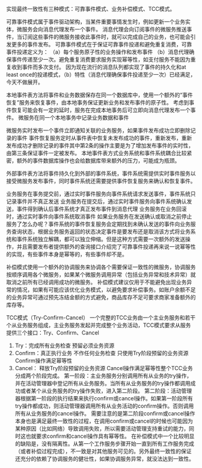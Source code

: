 
实现最终一致性有三种模式：可靠事件模式、业务补偿模式、TCC模式。

可靠事件模式属于事件驱动架构，当某件重要事情发生时，例如更新一个业务实体，微服务会向消息代理发布一个事件。
消息代理会向订阅事件的微服务推送事件，当订阅这些事件的微服务接收此事件时，就可以完成自己的业务，也可能会引发更多的事件发布。
可靠事件模式在于保证可靠事件投递和避免重复消费，可靠事件投递定义为：
（a）每个服务原子性的业务操作和发布事件
（b）消息代理确保事件传递至少一次。避免重复消费要求服务实现幂等性，如支付服务不能因为重复收到事件而多次支付。
因为现在流行的消息队列都实现了事件的持久化和at least once的投递模式，（b）特性（消息代理确保事件投递至少一次）已经满足，今天不做展开。


本地事件表方法将事件和业务数据保存在同一个数据库中，使用一个额外的“事件恢复”服务来恢复事件，由本地事务保证更新业务和发布事件的原子性。
考虑到事件恢复可能会有一定的延时，服务在完成本地事务后可立即向消息代理发布一个事件。
微服务在同一个本地事务中记录业务数据和事件

微服务实时发布一个事件立即通知关联的业务服务，如果事件发布成功立即删除记录的事件
事件恢复服务定时从事件表中恢复未发布成功的事件，重新发布，重新发布成功才删除记录的事件其中第2条的操作主要是为了增加发布事件的实时性，由第三条保证事件一定被发布。
本地事件表方式业务系统和事件系统耦合比较紧密，额外的事件数据库操作也会给数据库带来额外的压力，可能成为瓶颈。

外部事件表方法将事件持久化到外部的事件系统，事件系统需提供实时事件服务以接受微服务发布事件，同时事件系统还需要提供事件恢复服务来确认和恢复事件。

业务服务在事务提交前，通过实时事件服务向事件系统请求发送事件，事件系统只记录事件并不真正发送
业务服务在提交后，通过实时事件服务向事件系统确认发送，事件得到确认后事件系统才真正发布事件到消息代理
业务服务在业务回滚时，通过实时事件向事件系统取消事件
如果业务服务在发送确认或取消之前停止服务了怎么办呢？事件系统的事件恢复服务会定期找到未确认发送的事件向业务服务查询状态，根据业务服务返回的状态决定事件是要发布还是取消该方式将业务系统和事件系统独立解耦，都可以独立伸缩。但是这种方式需要一次额外的发送操作，并且需要发布者提供额外的查询接口介绍完了可靠事件投递再来说一说幂等性的实现，有些事件本身是幂等的，有些事件却不是。

补偿模式使用一个额外的协调服务来协调各个需要保证一致性的微服务，协调服务按顺序调用各个微服务，如果某个微服务调用异常（包括业务异常和技术异常）就取消之前所有已经调用成功的微服务。
补偿模式建议仅用于不能避免出现业务异常的情况，如果有可能应该优化业务模式，以避免要求补偿事务。如账户余额不足的业务异常可通过预先冻结金额的方式避免，商品库存不足可要求商家准备额外的库存等。

TCC模式（Try-Confirm-Cancel）
一个完整的TCC业务由一个主业务服务和若干个从业务服务组成，主业务服务发起并完成整个业务活动，TCC模式要求从服务提供三个接口：Try、Confirm、Cancel
1) Try：完成所有业务检查 预留必须业务资源
2) Confirm：真正执行业务 不作任何业务检查 只使用Try阶段预留的业务资源 Confirm操作满足幂等性
3) Cancel： 释放Try阶段预留的业务资源 Cancel操作满足幂等性整个TCC业务分成两个阶段完成。
第一阶段：主业务服务分别调用所有从业务的try操作，并在活动管理器中登记所有从业务服务。当所有从业务服务的try操作都调用成功或者某个从业务服务的try操作失败，进入第二阶段。
第二阶段：活动管理器根据第一阶段的执行结果来执行confirm或cancel操作。如果第一阶段所有try操作都成功，则活动管理器调用所有从业务活动的confirm操作。否则调用所有从业务服务的cancel操作。
需要注意的是第二阶段confirm或cancel操作本身也是满足最终一致性的过程，在调用confirm或cancel的时候也可能因为某种原因（比如网络）导致调用失败，所以需要活动管理支持重试的能力，同时这也就要求confirm和cancel操作具有幂等性。
在补偿模式中一个比较明显的缺陷是，没有隔离性。从第一个工作服务步骤开始一直到所有工作服务完成（或者补偿过程完成），不一致是对其他服务可见的。另外最终一致性的保证还充分的依赖了协调服务的健壮性，如果协调服务异常，就没法达到一致性。
